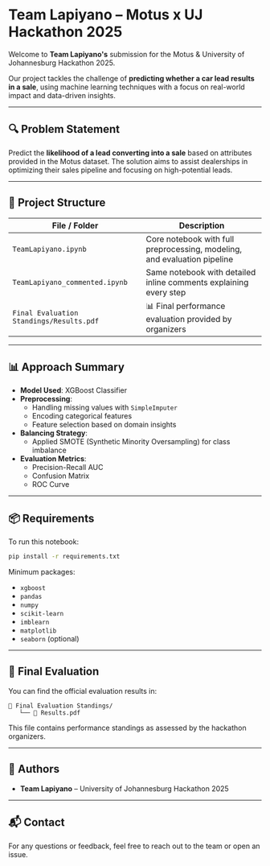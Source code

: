 # Team Lapiyano – Motus x UJ Hackathon 2025

Welcome to **Team Lapiyano's** submission for the Motus & University of Johannesburg Hackathon 2025.

Our project tackles the challenge of **predicting whether a car lead results in a sale**, using machine learning techniques with a focus on real-world impact and data-driven insights.

---

## 🔍 Problem Statement

Predict the **likelihood of a lead converting into a sale** based on attributes provided in the Motus dataset. The solution aims to assist dealerships in optimizing their sales pipeline and focusing on high-potential leads.

---

## 📁 Project Structure

| File / Folder                 | Description |
|------------------------------|-------------|
| `TeamLapiyano.ipynb`         | Core notebook with full preprocessing, modeling, and evaluation pipeline |
| `TeamLapiyano_commented.ipynb` | Same notebook with detailed inline comments explaining every step |
| `Final Evaluation Standings/Results.pdf` | 📊 Final performance evaluation provided by organizers |

---

## 📊 Approach Summary

- **Model Used**: XGBoost Classifier
- **Preprocessing**:
  - Handling missing values with `SimpleImputer`
  - Encoding categorical features
  - Feature selection based on domain insights
- **Balancing Strategy**:
  - Applied SMOTE (Synthetic Minority Oversampling) for class imbalance
- **Evaluation Metrics**:
  - Precision-Recall AUC
  - Confusion Matrix
  - ROC Curve

---

## 📦 Requirements

To run this notebook:

```bash
pip install -r requirements.txt
```

Minimum packages:
- `xgboost`
- `pandas`
- `numpy`
- `scikit-learn`
- `imblearn`
- `matplotlib`
- `seaborn` (optional)

---

## 📄 Final Evaluation

You can find the official evaluation results in:

```
📁 Final Evaluation Standings/
   └── 📄 Results.pdf
```

This file contains performance standings as assessed by the hackathon organizers.

---

## 🚀 Authors

- **Team Lapiyano** – University of Johannesburg Hackathon 2025

---

## 📬 Contact

For any questions or feedback, feel free to reach out to the team or open an issue.
